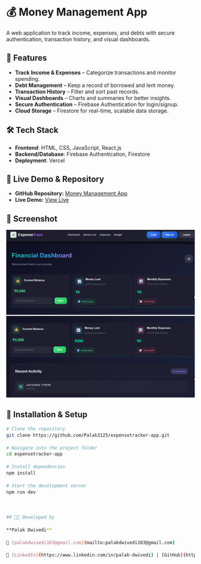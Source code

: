 # 💰 Money Management App

A web application to track income, expenses, and debts with secure authentication, transaction history, and visual dashboards.

## 🚀 Features
- **Track Income & Expenses** – Categorize transactions and monitor spending.
- **Debt Management** – Keep a record of borrowed and lent money.
- **Transaction History** – Filter and sort past records.
- **Visual Dashboards** – Charts and summaries for better insights.
- **Secure Authentication** – Firebase Authentication for login/signup.
- **Cloud Storage** – Firestore for real-time, scalable data storage.

## 🛠 Tech Stack
- **Frontend**: HTML, CSS, JavaScript, React.js
- **Backend/Database**: Firebase Authentication, Firestore
- **Deployment**: Vercel

## 🚀 Live Demo & Repository

- **GitHub Repository:** [Money Management App](https://github.com/Palak3125/expensetracker-app)
- **Live Demo:** [View Live](https://expensetracker-app-taupe.vercel.app/)

## 📸 Screenshot

![App Screenshot](src/assets/screenshot1.png)
![App Screenshot](src/assets/screenshot2.png)

## 📂 Installation & Setup

```bash
# Clone the repository
git clone https://github.com/Palak3125/expensetracker-app.git

# Navigate into the project folder
cd expensetracker-app

# Install dependencies
npm install

# Start the development server
npm run dev



## 👩‍💻 Developed by

**Palak Dwivedi**  

📧 [palakdwivedi103@gmail.com](mailto:palakdwivedi103@gmail.com)  

🔗 [LinkedIn](https://www.linkedin.com/in/palak-dwivedi) | [GitHub](https://github.com/Palak3125)

